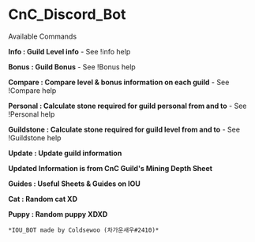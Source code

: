 # CnC_Discord_Bot

Available Commands

**Info : Guild Level info** - 
See !info help

**Bonus : Guild Bonus** - 
See !Bonus help

**Compare : Compare level & bonus information on each guild** -
See !Compare help

**Personal : Calculate stone required for guild personal from and to** -
See !Personal help

**Guildstone : Calculate stone required for guild level from and to** -
See !Guildstone help

**Update : Update guild information**

**Updated Information is from CnC Guild's Mining Depth Sheet**

**Guides : Useful Sheets & Guides on IOU**

**Cat : Random cat XD**

**Puppy : Random puppy XDXD**
```Contact me if you have any question or suggestion!\n
*IOU_BOT made by Coldsewoo (차가운새우#2410)*
